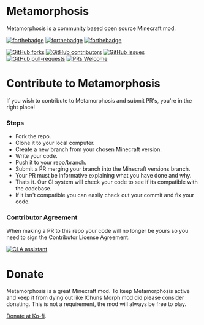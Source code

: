 # Metamorphosis
Metamorphosis is a community based open source Minecraft mod.

[![forthebadge](https://forthebadge.com/images/badges/built-by-developers.svg)](https://forthebadge.com)
[![forthebadge](https://forthebadge.com/images/badges/built-with-love.svg)](https://forthebadge.com)
[![forthebadge](https://forthebadge.com/images/badges/for-you.svg)](https://forthebadge.com)

[![GitHub forks](https://img.shields.io/github/forks/Naereen/StrapDown.js.svg?style=social&label=Fork&maxAge=2592000)](https://github.com/Redstoneguy129/Metamorphosis/network/members)
[![GitHub contributors](https://img.shields.io/github/contributors/Naereen/StrapDown.js.svg)](https://github.com/Redstoneguy129/Metamorphosis/graphs/contributors)
[![GitHub issues](https://img.shields.io/github/issues/Naereen/StrapDown.js.svg)](https://github.com/Redstoneguy129/Metamorphosis/issues)
[![GitHub pull-requests](https://img.shields.io/github/issues-pr/Naereen/StrapDown.js.svg)](https://github.com/Redstoneguy129/Metamorphosis/pulls)
[![PRs Welcome](https://img.shields.io/badge/PRs-welcome-brightgreen.svg?style=flat-square)](https://github.com/Redstoneguy129/Metamorphosis#steps)

# Contribute to Metamorphosis
If you wish to contribute to Metamorphosis and submit PR's, you're in the right place!

### Steps
- Fork the repo.
- Clone it to your local computer.
- Create a new branch from your chosen Minecraft version.
- Write your code.
- Push it to your repo/branch.
- Submit a PR merging your branch into the Minecraft versions branch.
- Your PR must be informative explaining what you have done and why.
- Thats it. Our CI system will check your code to see if its compatible with the codebase.
- If it isn't compatible you can easily check out your commit and fix your code.

### Contributor Agreement
When making a PR to this repo your code will no longer be yours so you need to sign the Contributor License Agreement.

[![CLA assistant](https://cla-assistant.io/readme/badge/Redstoneguy129/Metamorphosis)](https://cla-assistant.io/Redstoneguy129/Metamorphosis)

# Donate
Metamorphosis is a great Minecraft mod. To keep Metamorphosis active and keep it from dying out like IChuns Morph mod did please consider donating.
This is not a requirement, the mod will always be free to play.

[Donate at Ko-fi](https://ko-fi.com/metamorphosis).
